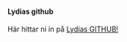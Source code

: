 #### Lydias github

Här hittar ni in på
<a href="https://github.com/Lyco18/design">Lydias GITHUB!</a>
